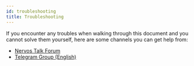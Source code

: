 ```yaml
---
id: troubleshooting
title: Troubleshooting
---
```


If you encounter any troubles when walking through this document and you cannot solve them yourself, here are some channels you can get help from:

* [Nervos Talk Forum](https://talk.nervos.org)
* [Telegram Group (English)](https://t.me/nervosnetwork)


